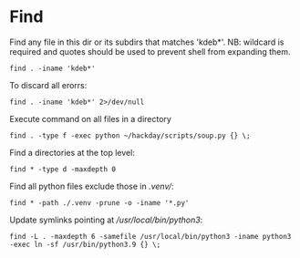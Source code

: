 # Find

Find any file in this dir or its subdirs that matches 'kdeb\*'. NB: wildcard is required and quotes should be used to prevent shell from expanding them.

```
find . -iname 'kdeb*'
```

To discard all erorrs:

```
find . -iname 'kdeb*' 2>/dev/null
```

Execute command on all files in a directory

```
find . -type f -exec python ~/hackday/scripts/soup.py {} \;
```

Find a directories at the top level:

```
find * -type d -maxdepth 0
```

Find all python files exclude those in _.venv/_:

```
find * -path ./.venv -prune -o -iname '*.py'
```

Update symlinks pointing at _/usr/local/bin/python3_:

```
find -L . -maxdepth 6 -samefile /usr/local/bin/python3 -iname python3 -exec ln -sf /usr/bin/python3.9 {} \;
```
